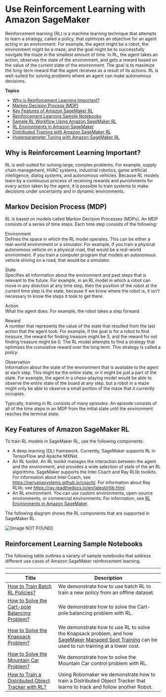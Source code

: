 # Use Reinforcement Learning with Amazon SageMaker<a name="reinforcement-learning"></a>

Reinforcement learning \(RL\) is a machine learning technique that attempts to learn a strategy, called a policy, that optimizes an objective for an agent acting in an environment\. For example, the agent might be a robot, the environment might be a maze, and the goal might be to successfully navigate the maze in the smallest amount of time\. In RL, the agent takes an action, observes the state of the environment, and gets a reward based on the value of the current state of the environment\. The goal is to maximize the long\-term reward that the agent receives as a result of its actions\. RL is well\-suited for solving problems where an agent can make autonomous decisions\.

**Topics**
+ [Why is Reinforcement Learning Important?](#rl-why)
+ [Markov Decision Process \(MDP\)](#rl-terms)
+ [Key Features of Amazon SageMaker RL](#sagemaker-rl)
+ [Reinforcement Learning Sample Notebooks](#sagemaker-rl-notebooks)
+ [Sample RL Workflow Using Amazon SageMaker RL](sagemaker-rl-workflow.md)
+ [RL Environments in Amazon SageMaker](sagemaker-rl-environments.md)
+ [Distributed Training with Amazon SageMaker RL](sagemaker-rl-distributed.md)
+ [Hyperparameter Tuning with Amazon SageMaker RL](sagemaker-rl-tuning.md)

## Why is Reinforcement Learning Important?<a name="rl-why"></a>

RL is well\-suited for solving large, complex problems\. For example, supply chain management, HVAC systems, industrial robotics, game artificial intelligence, dialog systems, and autonomous vehicles\. Because RL models learn by a continuous process of receiving rewards and punishments for every action taken by the agent, it is possible to train systems to make decisions under uncertainty and in dynamic environments\.

## Markov Decision Process \(MDP\)<a name="rl-terms"></a>

RL is based on models called Markov Decision Processes \(MDPs\)\. An MDP consists of a series of time steps\. Each time step consists of the following:

Environment  
Defines the space in which the RL model operates\. This can be either a real\-world environment or a simulator\. For example, if you train a physical autonomous vehicle on a physical road, that would be a real\-world environment\. If you train a computer program that models an autonomous vehicle driving on a road, that would be a simulator\.

State  
Specifies all information about the environment and past steps that is relevant to the future\. For example, in an RL model in which a robot can move in any direction at any time step, then the position of the robot at the current time step is the state, because if we know where the robot is, it isn't necessary to know the steps it took to get there\.

Action  
What the agent does\. For example, the robot takes a step forward\.

Reward  
A number that represents the value of the state that resulted from the last action that the agent took\. For example, if the goal is for a robot to find treasure, the reward for finding treasure might be 5, and the reward for not finding treasure might be 0\. The RL model attempts to find a strategy that optimizes the cumulative reward over the long term\. This strategy is called a *policy*\.

Observation  
Information about the state of the environment that is available to the agent at each step\. This might be the entire state, or it might be just a part of the state\. For example, the agent in a chess\-playing model would be able to observe the entire state of the board at any step, but a robot in a maze might only be able to observe a small portion of the maze that it currently occupies\.

Typically, training in RL consists of many *episodes*\. An episode consists of all of the time steps in an MDP from the initial state until the environment reaches the terminal state\.

## Key Features of Amazon SageMaker RL<a name="sagemaker-rl"></a>

To train RL models in SageMaker RL, use the following components: 
+ A deep learning \(DL\) framework\. Currently, SageMaker supports RL in TensorFlow and Apache MXNet\.
+ An RL toolkit\. An RL toolkit manages the interaction between the agent and the environment, and provides a wide selection of state of the art RL algorithms\. SageMaker supports the Intel Coach and Ray RLlib toolkits\. For information about Intel Coach, see [https://nervanasystems\.github\.io/coach/](https://nervanasystems.github.io/coach/)\. For information about Ray RLlib, see [https://ray\.readthedocs\.io/en/latest/rllib\.html](https://ray.readthedocs.io/en/latest/rllib.html)\.
+ An RL environment\. You can use custom environments, open\-source environments, or commercial environments\. For information, see [RL Environments in Amazon SageMaker](sagemaker-rl-environments.md)\.

The following diagram shows the RL components that are supported in SageMaker RL\.

![\[Image NOT FOUND\]](http://docs.aws.amazon.com/sagemaker/latest/dg/images/sagemaker-rl-support.png)

## Reinforcement Learning Sample Notebooks<a name="sagemaker-rl-notebooks"></a>

 The following table outlines a variety of sample notebooks that address different use cases of Amazon SageMaker reinforcement learning\.


****  

| **Title** | **Description** | 
| --- | --- | 
|  [How to Train Batch RL Policies?](https://github.com/awslabs/amazon-sagemaker-examples/blob/master/reinforcement_learning/rl_cartpole_batch_coach/rl_cartpole_batch_coach.ipynb)  |   We demonstrate how to use batch RL to train a new policy from an offline dataset\.  | 
|  [How to Solve the Cart\-pole Balancing Problem?](https://github.com/awslabs/amazon-sagemaker-examples/blob/master/reinforcement_learning/rl_cartpole_coach/rl_cartpole_coach_gymEnv.ipynb)  |  We demonstrate how to solve the Cart\-pole balancing problem with RL\.   | 
|  [How to Solve the Knapsack Problem?](https://github.com/awslabs/amazon-sagemaker-examples/blob/master/reinforcement_learning/rl_knapsack_coach_custom/rl_knapsack_coach_customEnv.ipynb)  |   We demonstrate how to use RL to solve the Knapsack problem, and how [SageMaker Managed Spot Training](https://github.com/awslabs/amazon-sagemaker-examples/blob/master/reinforcement_learning/rl_managed_spot_cartpole_coach/rl_managed_spot_cartpole_coach_gymEnv.ipynb) can be used to run training at a lower cost\.   | 
|  [How to Solve the Mountain Car Problem?](https://github.com/awslabs/amazon-sagemaker-examples/blob/master/reinforcement_learning/rl_mountain_car_coach_gymEnv/rl_mountain_car_coach_gymEnv.ipynb)  |  We demonstrate how to solve the Mountain Car control problem with RL\.  | 
|  [How to Train a Distributed Object Tracker with RL?](https://github.com/awslabs/amazon-sagemaker-examples/blob/master/reinforcement_learning/rl_objecttracker_robomaker_coach_gazebo/rl_objecttracker_coach_robomaker.ipynb)  |  Using Robomaker we demonstrate how to train a Distributed Object Tracker that learns to track and follow another Robot\.  | 